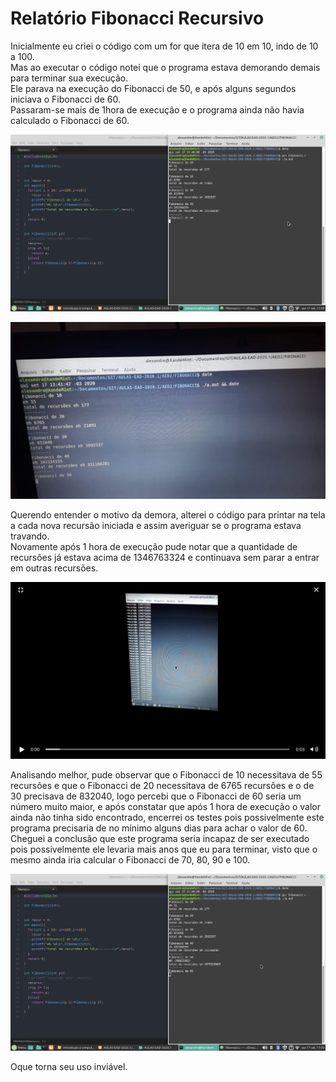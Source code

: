 # Relatório Fibonacci Recursivo  
Inicialmente eu criei o código com um for que itera de 10 em 10, indo de 10 a 100.  
Mas ao executar o código notei que o programa estava demorando demais para terminar sua execução.  
Ele parava na execução do Fibonacci de 50, e após alguns segundos iniciava o Fibonacci de 60.  
Passaram-se mais de 1hora de execução e o programa ainda não havia calculado o Fibonacci de 60.  

![Fibonacci_50](Imagens/Fibo_50.png)  

![Fibonacci_50_2](Imagens/Fibo_50_2.jpeg)  

Querendo entender o motivo da demora, alterei o código para printar na tela a cada nova recursão iniciada e assim averiguar se o programa estava travando.  
Novamente após 1 hora de execução pude notar que a quantidade de recursões já estava acima de 1346763324 e continuava sem parar a entrar em outras recursões.  

![Fibonacci_50_2](Imagens/Fibo_1hora.png)

Analisando melhor, pude observar que o Fibonacci de 10 necessitava de 55 recursões e que o Fibonacci de 20 necessitava de 6765 recursões e o de 30 precisava de 832040, logo percebi que o Fibonacci de 60 seria um número muito maior, e após constatar que após 1 hora de execução o valor ainda não tinha sido encontrado, encerrei os testes pois possivelmente este programa precisaria de no mínimo alguns dias para achar o valor de 60.  
Cheguei a conclusão que este programa seria incapaz de ser executado pois possivelmente ele levaria mais anos que eu para terminar, visto que o mesmo ainda iria calcular o Fibonacci de 70, 80, 90 e 100.  

![Fibonacci_50_2](Imagens/Fibo_60.png)

Oque torna seu uso inviável.  

